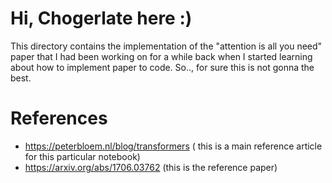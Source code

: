 # Hi, Chogerlate here :)

This directory contains the implementation of the "attention is all you need" paper that I had been working on for a while back when I started learning about
how to implement paper to code. So.., for sure this is not gonna the best.

# References
- https://peterbloem.nl/blog/transformers ( this is a main reference article for this particular notebook)
- https://arxiv.org/abs/1706.03762 (this is the reference paper)
